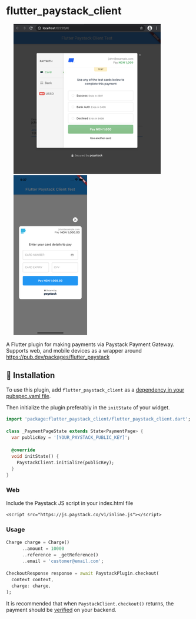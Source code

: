 # flutter_paystack_client

<p>
    <img src="https://raw.githubusercontent.com/djade007/flutter_paystack_client/master/screenshots/web.png" width="400px" height="auto" hspace="20"/>
    <img src="https://raw.githubusercontent.com/djade007/flutter_paystack_client/master/screenshots/iphone.png" width="200px" height="auto" hspace="20"/>
</p>

A Flutter plugin for making payments via Paystack Payment Gateway. Supports web, and mobile devices as a wrapper
around https://pub.dev/packages/flutter_paystack

## :rocket: Installation

To use this plugin, add `flutter_paystack_client` as
a [dependency in your pubspec.yaml file](https://flutter.dev/platform-plugins/).

Then initialize the plugin preferably in the `initState` of your widget.

``` dart
import 'package:flutter_paystack_client/flutter_paystack_client.dart';

class _PaymentPageState extends State<PaymentPage> {
  var publicKey = '[YOUR_PAYSTACK_PUBLIC_KEY]';

  @override
  void initState() {
    PaystackClient.initialize(publicKey);
  }
}
```

### Web
Include the Paystack JS script in your index.html file
```
<script src="https://js.paystack.co/v1/inline.js"></script>
```

### Usage
 ```dart
 Charge charge = Charge()
       ..amount = 10000
       ..reference = _getReference()
       ..email = 'customer@email.com';

 CheckoutResponse response = await PaystackPlugin.checkout(
   context context,
   charge: charge,
 );
 ```

It is recommended that when `PaystackClient.checkout()` returns, the
payment should be
[verified](https://developers.paystack.co/v2.0/reference#verify-transaction)
on your backend.
